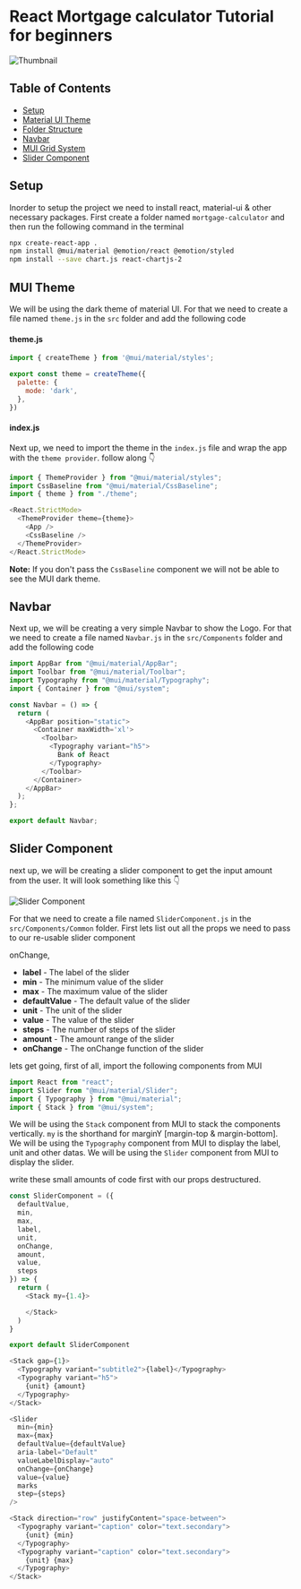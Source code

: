 # React Mortgage calculator Tutorial for beginners

![Thumbnail](https://dev-to-uploads.s3.amazonaws.com/uploads/articles/unvipm44lichvl8v0mcn.png)

## Table of Contents

* [Setup](#Setup)
* [Material UI Theme](#MUI-Theme)
* [Folder Structure](#Folder-Structure)
* [Navbar](#Navbar)
* [MUI Grid System](#MUI-Grid-System)
* [Slider Component](#Slider-Component)

## Setup

Inorder to setup the project we need to install react, material-ui & other necessary packages. First create a folder named `mortgage-calculator` and then run the following command in the terminal

```bash
npx create-react-app .
npm install @mui/material @emotion/react @emotion/styled
npm install --save chart.js react-chartjs-2
```

## MUI Theme

We will be using the dark theme of material UI. For that we need to create a file named `theme.js` in the `src` folder and add the following code

#### theme.js

```js
import { createTheme } from '@mui/material/styles';

export const theme = createTheme({
  palette: {
    mode: 'dark',
  },
})
```

#### index.js

Next up, we need to import the theme in the `index.js` file and wrap the app with the `theme provider`. follow along 👇

```js
import { ThemeProvider } from "@mui/material/styles";
import CssBaseline from "@mui/material/CssBaseline";
import { theme } from "./theme";

<React.StrictMode>
  <ThemeProvider theme={theme}>
    <App />
    <CssBaseline />
  </ThemeProvider>
</React.StrictMode>
```

**Note:** If you don't pass the `CssBaseline` component we will not be able to see the MUI dark theme.

## Navbar

Next up, we will be creating a very simple Navbar to show the Logo. For that we need to create a file named `Navbar.js` in the `src/Components` folder and add the following code

```js
import AppBar from "@mui/material/AppBar";
import Toolbar from "@mui/material/Toolbar";
import Typography from "@mui/material/Typography";
import { Container } from "@mui/system";

const Navbar = () => {
  return (
    <AppBar position="static">
      <Container maxWidth='xl'>
        <Toolbar>
          <Typography variant="h5">
            Bank of React
          </Typography>
        </Toolbar>
      </Container>
    </AppBar>
  );
};

export default Navbar;
```

## Slider Component

next up, we will be creating a slider component to get the input amount from the user. It will look something like this 👇

![Slider Component](https://dev-to-uploads.s3.amazonaws.com/uploads/articles/oth4rtfgebeylr1kjktn.png)

For that we need to create a file named `SliderComponent.js` in the `src/Components/Common` folder. First lets list out all the props we need to pass to our re-usable slider component

  onChange,

* **label** - The label of the slider
* **min** - The minimum value of the slider
* **max** - The maximum value of the slider
* **defaultValue** - The default value of the slider
* **unit** - The unit of the slider
* **value** - The value of the slider
* **steps** - The number of steps of the slider
* **amount** - The amount range of the slider
* **onChange** - The onChange function of the slider

lets get going, first of all, import the following components from MUI

```js
import React from "react";
import Slider from "@mui/material/Slider";
import { Typography } from "@mui/material";
import { Stack } from "@mui/system";
```

We will be using the `Stack` component from MUI to stack the components vertically. `my` is the shorthand for marginY [margin-top & margin-bottom]. We will be using the `Typography` component from MUI to display the label, unit and other datas. We will be using the `Slider` component from MUI to display the slider.

write these small amounts of code first with our props destructured.

```js
const SliderComponent = ({
  defaultValue,
  min,
  max,
  label,
  unit,
  onChange,
  amount,
  value,
  steps
}) => {
  return (
    <Stack my={1.4}>

    </Stack>
  )
}

export default SliderComponent
```

```js
<Stack gap={1}>
  <Typography variant="subtitle2">{label}</Typography>
  <Typography variant="h5">
    {unit} {amount}
  </Typography>
</Stack>
```

```js
<Slider
  min={min}
  max={max}
  defaultValue={defaultValue}
  aria-label="Default"
  valueLabelDisplay="auto"
  onChange={onChange}
  value={value}
  marks
  step={steps}
/>
```

```js
<Stack direction="row" justifyContent="space-between">
  <Typography variant="caption" color="text.secondary">
    {unit} {min}
  </Typography>
  <Typography variant="caption" color="text.secondary">
    {unit} {max}
  </Typography>
</Stack>
```